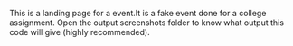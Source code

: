 This is a landing page for a event.It is a fake event done for a college assignment.
Open the output screenshots folder to know what output this code will give (highly recommended).
